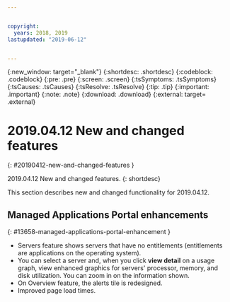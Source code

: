 ```yaml
---


copyright:
  years: 2018, 2019
lastupdated: "2019-06-12"


---
```


{:new_window: target="_blank"} 
{:shortdesc: .shortdesc} 
{:codeblock: .codeblock} 
{:pre: .pre} 
{:screen: .screen} 
{:tsSymptoms: .tsSymptoms} 
{:tsCauses: .tsCauses} 
{:tsResolve: .tsResolve} 
{:tip: .tip} 
{:important: .important} 
{:note: .note} 
{:download: .download} 
{:external: target= .external} 

# 2019.04.12 New and changed features
{: #20190412-new-and-changed-features } 

2019.04.12 New and changed features.
{: shortdesc} 

This section describes new and changed functionality for 2019.04.12.

## Managed Applications Portal enhancements
{: #13658-managed-applications-portal-enhancement } 

  - Servers feature shows servers that have no entitlements
    (entitlements are applications on the operating system).
  - You can select a server and, when you click **view detail** on a
    usage graph, view enhanced graphics for servers' processor, memory,
    and disk utilization. You can zoom in on the information shown.
  - On Overview feature, the alerts tile is redesigned.
  - Improved page load times.
